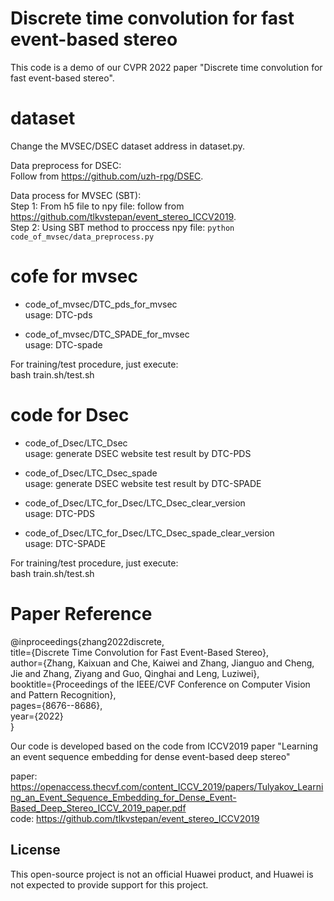 # Discrete time convolution for fast event-based stereo
This code is a demo of our CVPR 2022 paper "Discrete time convolution for 
fast event-based stereo".


# dataset
Change the MVSEC/DSEC dataset address in dataset.py. 

Data preprocess for DSEC: \
Follow from https://github.com/uzh-rpg/DSEC.

Data process for MVSEC (SBT): \
Step 1: From h5 file to npy file: follow from https://github.com/tlkvstepan/event_stereo_ICCV2019. \
Step 2: Using SBT method to proccess npy file: `python code_of_mvsec/data_preprocess.py`


# cofe for mvsec
- code_of_mvsec/DTC_pds_for_mvsec \
  usage: DTC-pds

- code_of_mvsec/DTC_SPADE_for_mvsec \
  usage: DTC-spade

For training/test procedure, just execute: \
  bash train.sh/test.sh



# code for Dsec
- code_of_Dsec/LTC_Dsec \
  usage: generate DSEC website test result by DTC-PDS

- code_of_Dsec/LTC_Dsec_spade \
  usage: generate DSEC website test result by DTC-SPADE

- code_of_Dsec/LTC_for_Dsec/LTC_Dsec_clear_version \
  usage: DTC-PDS

- code_of_Dsec/LTC_for_Dsec/LTC_Dsec_spade_clear_version \
  usage: DTC-SPADE

For training/test procedure, just execute: \
bash train.sh/test.sh


# Paper Reference
@inproceedings{zhang2022discrete,\
 title={Discrete Time Convolution for Fast Event-Based Stereo},\
 author={Zhang, Kaixuan and Che, Kaiwei and Zhang, Jianguo and Cheng, Jie and Zhang, Ziyang and Guo, Qinghai and Leng, Luziwei},\
 booktitle={Proceedings of the IEEE/CVF Conference on Computer Vision and Pattern Recognition},\
 pages={8676--8686},\
 year={2022}\
}


Our code is developed based on the code from ICCV2019 paper "Learning an event sequence embedding 
for dense event-based deep stereo"

paper: https://openaccess.thecvf.com/content_ICCV_2019/papers/Tulyakov_Learning_an_Event_Sequence_Embedding_for_Dense_Event-Based_Deep_Stereo_ICCV_2019_paper.pdf \
code: https://github.com/tlkvstepan/event_stereo_ICCV2019

## License
This open-source project is not an official Huawei product, and Huawei is not expected to provide support for this project.
